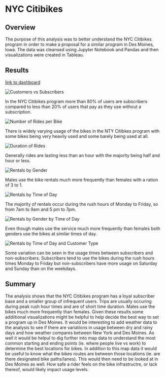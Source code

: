 # NYC Citibikes

## Overview

The purpose of this analysis was to better understand the NYC Citibikes program in order to make a proposal for a similar program in Des Moines, Iowa.  The data was cleansed using Jupyter Notebook and Pandas and then visualizations were created in Tableau.  

## Results

[link to dashboard](https://public.tableau.com/app/profile/heather.lundy/viz/Module14ChallengeAssignment_16436792672500/NYCCitibikes)

![Customers vs Subscribers](https://public.tableau.com/views/Module14ChallengeAssignment_16436792672500/NYCCitibikes?:language=en-US&:display_count=n&:origin=viz_share_link)

In the NYC Citibikes program more than 80% of users are subscribers compared to less than 20% of users that pay as they use without a subscription.  

![Number of Rides per Bike](https://public.tableau.com/shared/NZ4PTGNWQ?:display_count=n&:origin=viz_share_link)

There is widely varying usage of the bikes in the NTY Citibkes program with some bikes being very heavily used and some barely being used at all.  

![Duration of Rides](https://public.tableau.com/shared/724S699YJ?:display_count=n&:origin=viz_share_link)

Generally rides are lasting less than an hour with the majority being half and hour or less.  

![Rentals by Gender](https://public.tableau.com/shared/BNCQDKDR8?:display_count=n&:origin=viz_share_link)

Males use the bike rentals much more frequently than females with a ration of 3 to 1.  

![Rentals by Time of Day](https://public.tableau.com/shared/P7Y6SWRQT?:display_count=n&:origin=viz_share_link)

The majority of rentals occur during the rush hours of Monday to Friday, so from 7am to 9am and 5 pm to 7pm.  

![Rentals by Gender by Time of Day](https://public.tableau.com/shared/K54WG5GQT?:display_count=n&:origin=viz_share_link)

Even though males use the service much more frequently than females both genders use the bikes at similar times of day.  

![Rentals by Time of Day and Customer Type](https://public.tableau.com/shared/WRTD5KRM8?:display_count=n&:origin=viz_share_link)

Some variation can be seen in the usage times between subscribers and non-subscribers.  Subscribers tend to use the bikes during the rush hours times Monday to Friday but non-subscribers have more usage on Saturday and Sunday than on the weekdays.  

## Summary

The analysis shows that the NYC Citibikes program has a loyal subscriber base and a smaller group of infrequent users.  Trips are usually occuring during peak rush hour times and are of short time duration.  Males use the bikes much more frequently than females.  Given these results some addiitional visualizations might be helpful to help decide the best way to set a program up in Des Moines.  It would be interesting to add weather data to the analysis to see if there are variations in usage between dry and rainy days and how weather compares between New York and Des Moines.  As well it would be helpul to dig further into map data to understand the most common starting and ending points (ie. where people live vs work) to determine the best locations for bikes.  In addition to this map data it would be useful to know what the bikes routes are between those locations (ie. are there designated bike paths/lanes).  This would then need to be looked at in Des Moines as well.  How safe a rider feels on the bike infrastructre, or lack thereof, would likely impact usage levels.  
